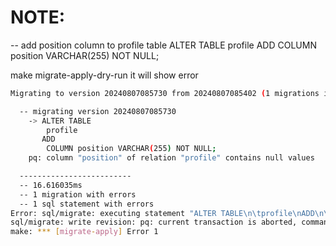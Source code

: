 
# NOTE:

-- add position column to profile table
ALTER TABLE
	profile
ADD
	COLUMN position VARCHAR(255) NOT NULL;

make migrate-apply-dry-run
it will show error
```bash
Migrating to version 20240807085730 from 20240807085402 (1 migrations in total):

  -- migrating version 20240807085730
    -> ALTER TABLE
        profile
       ADD
        COLUMN position VARCHAR(255) NOT NULL;
    pq: column "position" of relation "profile" contains null values

  -------------------------
  -- 16.616035ms
  -- 1 migration with errors
  -- 1 sql statement with errors
Error: sql/migrate: executing statement "ALTER TABLE\n\tprofile\nADD\n\tCOLUMN position VARCHAR(255) NOT NULL;" from version "20240807085730": pq: column "position" of relation "profile" contains null values
sql/migrate: write revision: pq: current transaction is aborted, commands ignored until end of transaction block
make: *** [migrate-apply] Error 1
```